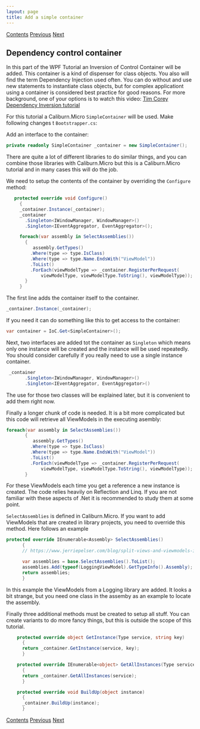 ```yaml
---
layout: page
title: Add a simple container
---
```


[Contents](Contents) [Previous](Menu) [Next](DialogForm)

## Dependency control container

In this part of the WPF Tutorial an Inversion of Control Container will be added. This container is a kind of dispenser for class objects. You also will find the term Dependency Injection used often. You can do without and use new statements to instantiate class objects, but for complex applicationt using a container is considered best practice for good reasons. For more background, one of your options is to watch this video: [Tim Corey Dependency Inversion tutorial](https://www.youtube.com/watch?v=NnZZMkwI6KI)

For this tutorial a Caliburn.Micro ``SimpleContainer`` will be used. Make following changes t ``Bootstrapper.cs``:

Add an interface to the container:

```C#
private readonly SimpleContainer _container = new SimpleContainer();
```

There are quite a lot of different libraries to do similar things, and you can combine those libraries with Caliburn.Micro but this is a Caliburn.Micro tutorial and in many cases this will do the job.

We need to setup the contents of the container by overriding the ``Configure`` method:

```C#
   protected override void Configure()
     {
     _container.Instance(_container);
     _container
       .Singleton<IWindowManager, WindowManager>()
       .Singleton<IEventAggregator, EventAggregator>();

     foreach(var assembly in SelectAssemblies())
       {
          assembly.GetTypes()
         .Where(type => type.IsClass)
         .Where(type => type.Name.EndsWith("ViewModel"))
         .ToList()
         .ForEach(viewModelType => _container.RegisterPerRequest(
             viewModelType, viewModelType.ToString(), viewModelType));
       }
     }
```

The first line adds the container itself to the container.

```C#
_container.Instance(_container);
```

If you need it can do something like this to get access to the container:

```C#
var container = IoC.Get<SimpleContainer>();
```

Next, two interfaces are added tot the container as ``Singleton`` which means only one instance will be created and the instance will be used repeatedly. You should consider carefully if you really need to use a single instance container.

```C#
 _container
       .Singleton<IWindowManager, WindowManager>()
       .Singleton<IEventAggregator, EventAggregator>()
```

The use for those two classes will be explained later, but it is convenient to add them right now.

Finally a longer chunk of code is needed. It is a bit more complicated but this code will retrieve all ViewModels in the executing asembly:

```C#
foreach(var assembly in SelectAssemblies())
       {
          assembly.GetTypes()
         .Where(type => type.IsClass)
         .Where(type => type.Name.EndsWith("ViewModel"))
         .ToList()
         .ForEach(viewModelType => _container.RegisterPerRequest(
             viewModelType, viewModelType.ToString(), viewModelType));
       }
```

For these ViewModels each time you get a reference a new instance is created. The code relies heavily on Reflection and Linq. If you are not familiar with these aspects of .Net it is recommended to study them at some point.

``SelectAssemblies`` is defined in Caliburn.Micro. If you want to add ViewModels that are created in library projects, you need to override this method. Here follows an example

```C#
protected override IEnumerable<Assembly> SelectAssemblies()
      {
      // https://www.jerriepelser.com/blog/split-views-and-viewmodels-in-caliburn-micro/

      var assemblies = base.SelectAssemblies().ToList();
      assemblies.Add(typeof(LoggingViewModel).GetTypeInfo().Assembly);
      return assemblies;
      }
```

In this example the ViewModels from a Logging library are added. It looks a bit strange, but you need one class in the assemby as an example to locate the assembly.

Finally three additional methods must be created to setup all stuff. You can create variants to do more fancy things, but this is outside the scope of this tutorial.

```C#
    protected override object GetInstance(Type service, string key)
      {
      return _container.GetInstance(service, key);
      }

    protected override IEnumerable<object> GetAllInstances(Type service)
      {
      return _container.GetAllInstances(service);
      }

    protected override void BuildUp(object instance)
      {
      _container.BuildUp(instance);
      }
```

[Contents](Contents) [Previous](Menu) [Next](DialogForm)
